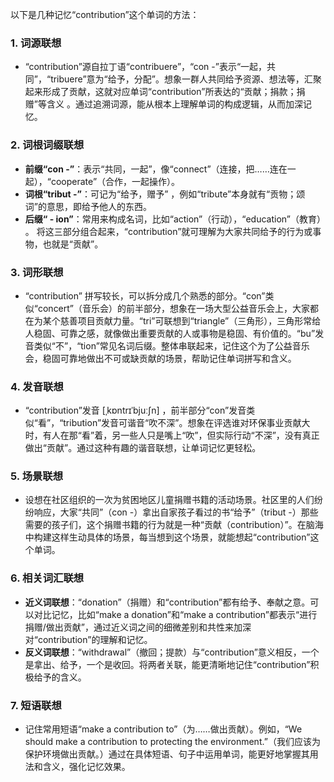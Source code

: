 以下是几种记忆“contribution”这个单词的方法：

### 1. 词源联想
 - “contribution”源自拉丁语“contribuere”，“con -”表示“一起，共同”，“tribuere”意为“给予，分配”。想象一群人共同给予资源、想法等，汇聚起来形成了贡献，这就对应单词“contribution”所表达的“贡献；捐款；捐赠”等含义 。通过追溯词源，能从根本上理解单词的构成逻辑，从而加深记忆。

### 2. 词根词缀联想
 - **前缀“con -”**：表示“共同，一起”，像“connect”（连接，把……连在一起），“cooperate”（合作，一起操作）。
 - **词根“tribut -”**：可记为“给予，赠予” ，例如“tribute”本身就有“贡物；颂词”的意思，即给予他人的东西。
 - **后缀“ - ion”**：常用来构成名词，比如“action”（行动），“education”（教育） 。
将这三部分组合起来，“contribution”就可理解为大家共同给予的行为或事物，也就是“贡献”。 

### 3. 词形联想
 - “contribution” 拼写较长，可以拆分成几个熟悉的部分。“con”类似“concert”（音乐会）的前半部分，想象在一场大型公益音乐会上，大家都在为某个慈善项目贡献力量。“tri”可联想到“triangle”（三角形），三角形常给人稳固、可靠之感，就像做出重要贡献的人或事物是稳固、有价值的。“bu”发音类似“不”，“tion”常见名词后缀。整体串联起来，记住这个为了公益音乐会，稳固可靠地做出不可或缺贡献的场景，帮助记住单词拼写和含义。

### 4. 发音联想
 - “contribution”发音 [ˌkɒntrɪˈbjuːʃn] ，前半部分“con”发音类似“看”，“tribution”发音可谐音“吹不深”。想象在评选谁对环保事业贡献大时，有人在那“看”着，另一些人只是嘴上“吹”，但实际行动“不深”，没有真正做出“贡献”。通过这种有趣的谐音联想，让单词记忆更轻松。 

### 5. 场景联想
 - 设想在社区组织的一次为贫困地区儿童捐赠书籍的活动场景。社区里的人们纷纷响应，大家“共同”（con -）拿出自家孩子看过的书“给予”（tribut -）那些需要的孩子们，这个捐赠书籍的行为就是一种“贡献（contribution）”。在脑海中构建这样生动具体的场景，每当想到这个场景，就能想起“contribution”这个单词。

### 6. 相关词汇联想
 - **近义词联想**：“donation”（捐赠）和“contribution”都有给予、奉献之意。可以对比记忆，比如“make a donation”和“make a contribution”都表示“进行捐赠/做出贡献”，通过近义词之间的细微差别和共性来加深对“contribution”的理解和记忆。
 - **反义词联想**：“withdrawal”（撤回；提款）与“contribution”意义相反，一个是拿出、给予，一个是收回。将两者关联，能更清晰地记住“contribution”积极给予的含义。

### 7. 短语联想
 - 记住常用短语“make a contribution to”（为……做出贡献）。例如，“We should make a contribution to protecting the environment.”（我们应该为保护环境做出贡献。）通过在具体短语、句子中运用单词，能更好地掌握其用法和含义，强化记忆效果。 